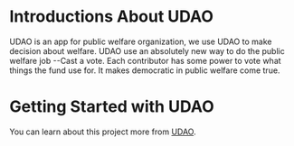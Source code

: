 # Introductions About UDAO

UDAO is an app for public welfare organization, we use UDAO to make decision about welfare.
UDAO use an absolutely new way to do the public welfare job --Cast a vote. Each contributor 
has some power to vote what things the fund use for. It makes democratic in public welfare come true.

# Getting Started with UDAO

You can learn about this project more from [UDAO](http://www.qugongyi.love).

